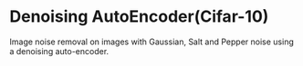 # Denoising AutoEncoder(Cifar-10)
Image noise removal on images with Gaussian, Salt and Pepper noise using a denoising auto-encoder.
